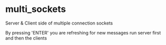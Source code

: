 # multi_sockets
Server & Client side of multiple connection sockets

By pressing 'ENTER' you are refreshing for new messages
run server first and then the clients
